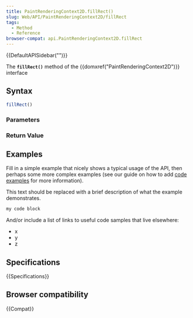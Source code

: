 ```yaml
---
title: PaintRenderingContext2D.fillRect()
slug: Web/API/PaintRenderingContext2D/fillRect
tags:
  - Method
  - Reference
browser-compat: api.PaintRenderingContext2D.fillRect
---
```

{{DefaultAPISidebar("")}}

The **`fillRect()`** method of the {{domxref("PaintRenderingContext2D")}} interface 

## Syntax

```js
fillRect()
```

### Parameters



### Return Value



## Examples

Fill in a simple example that nicely shows a typical usage of the API, then perhaps some more complex examples (see our guide on how to add [code examples](/en-US/docs/MDN/Contribute/Structures/Code_examples) for more information).

This text should be replaced with a brief description of what the example demonstrates.

```js
my code block
```

And/or include a list of links to useful code samples that live elsewhere:

*   x
*   y
*   z

## Specifications

{{Specifications}}

## Browser compatibility

{{Compat}}


